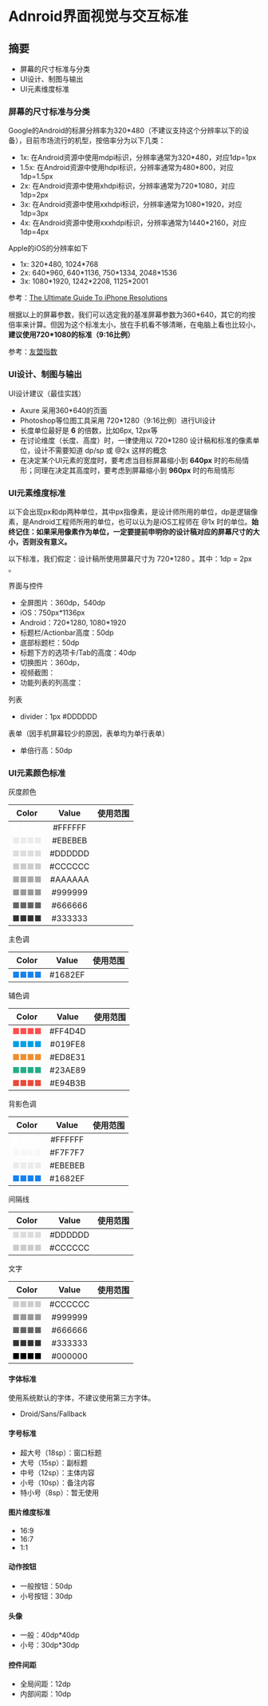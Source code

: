 # Adnroid界面视觉与交互标准
## 摘要
* 屏幕的尺寸标准与分类
* UI设计、制图与输出
* UI元素维度标准

### 屏幕的尺寸标准与分类
Google的Android的标屏分辨率为320*480（不建议支持这个分辨率以下的设备），目前市场流行的机型，按倍率分为以下几类：

* 1x: 在Android资源中使用mdpi标识，分辨率通常为320*480，对应1dp=1px
* 1.5x: 在Android资源中使用hdpi标识，分辨率通常为480*800，对应1dp=1.5px
* 2x: 在Android资源中使用xhdpi标识，分辨率通常为720*1080，对应1dp=2px
* 3x: 在Android资源中使用xxhdpi标识，分辨率通常为1080*1920，对应1dp=3px
* 4x: 在Android资源中使用xxxhdpi标识，分辨率通常为1440*2160，对应1dp=4px

Apple的iOS的分辨率如下

* 1x: 320\*480, 1024\*768
* 2x: 640\*960, 640\*1136, 750\*1334, 2048\*1536
* 3x: 1080*1920, 1242\*2208, 1125\*2001 

参考：[The Ultimate Guide To iPhone Resolutions](http://www.paintcodeapp.com/news/ultimate-guide-to-iphone-resolutions)

根据以上的屏幕参数，我们可以选定我的基准屏幕参数为360\*640，其它的均按倍率来计算。但因为这个标准太小，放在手机看不够清晰，在电脑上看也比较小，**建议使用720\*1080的标准（9:16比例）**

参考：[友盟指数](http://www.umindex.com)

### UI设计、制图与输出

UI设计建议（最佳实践）

* Axure 采用360*640的页面
* Photoshop等位图工具采用 720*1280（9:16比例）进行UI设计
* 长度单位最好是 **6** 的倍数，比如6px, 12px等
* 在讨论维度（长度、高度）时，一律使用以 720*1280 设计稿和标准的像素单位，设计不需要知道 dp/sp 或 @2x 这样的概念
* 在决定某个UI元素的宽度时，要考虑当目标屏幕缩小到 **640px** 时的布局情形；同理在决定其高度时，要考虑到屏幕缩小到 **960px** 时的布局情形

### UI元素维度标准

以下会出现px和dp两种单位，其中px指像素，是设计师所用的单位，dp是逻辑像素，是Android工程师所用的单位，也可以认为是iOS工程师在 @1x 时的单位。**始终记住：如果采用像素作为单位，一定要提前申明你的设计稿对应的屏幕尺寸的大小，否则没有意义。**

以下标准，我们假定：设计稿所使用屏幕尺寸为 720*1280 。其中：1dp = 2px 。

界面与控件

* 全屏图片：360dp，540dp
 * iOS：750px*1136px
 * Android：720\*1280, 1080\*1920
* 标题栏/Actionbar高度：50dp
* 底部标题栏：50dp
* 标题下方的选项卡/Tab的高度：40dp
* 切换图片：360dp，
* 视频截图：
* 功能列表的列高度：

列表

* divider：1px #DDDDDD

表单（因手机屏幕较少的原因，表单均为单行表单）

* 单倍行高：50dp

### UI元素颜色标准

灰度颜色

| Color                                   | Value   | 使用范围 |
| --------------------------------------- |:-------:| ------:|
| <span style="color:#FFFFFF">■■■■</span> | #FFFFFF | 
| <span style="color:#EBEBEB">■■■■</span> | #EBEBEB | 
| <span style="color:#DDDDDD">■■■■</span> | #DDDDDD | 
| <span style="color:#CCCCCC">■■■■</span> | #CCCCCC | 
| <span style="color:#AAAAAA">■■■■</span> | #AAAAAA | 
| <span style="color:#999999">■■■■</span> | #999999 | 
| <span style="color:#666666">■■■■</span> | #666666 | 
| <span style="color:#333333">■■■■</span> | #333333 | 

主色调

| Color                                   | Value   | 使用范围 |
| --------------------------------------- |:-------:| ------:|
| <span style="color:#1682EF">■■■■</span> | #1682EF | 

辅色调

| Color                                   | Value   | 使用范围 |
| --------------------------------------- |:-------:| ------:|
| <span style="color:#FF4D4D">■■■■</span> | #FF4D4D | 
| <span style="color:#019FE8">■■■■</span> | #019FE8 | 
| <span style="color:#ED8E31">■■■■</span> | #ED8E31 | 
| <span style="color:#23AE89">■■■■</span> | #23AE89 | 
| <span style="color:#E94B3B">■■■■</span> | #E94B3B | 

背影色调

| Color                                   | Value   | 使用范围 |
| --------------------------------------- |:-------:| ------:|
| <span style="color:#FFFFFF">■■■■</span> | #FFFFFF | 
| <span style="color:#F7F7F7">■■■■</span> | #F7F7F7 | 
| <span style="color:#EBEBEB">■■■■</span> | #EBEBEB | 
| <span style="color:#1682EF">■■■■</span> | #1682EF | 

间隔线

| Color                                   | Value   | 使用范围 |
| --------------------------------------- |:-------:| ------:|
| <span style="color:#DDDDDD">■■■■</span> | #DDDDDD | 
| <span style="color:#CCCCCC">■■■■</span> | #CCCCCC | 

文字

| Color                                   | Value   | 使用范围 |
| --------------------------------------- |:-------:| ------:|
| <span style="color:#CCCCCC">■■■■</span> | #CCCCCC | 
| <span style="color:#999999">■■■■</span> | #999999 | 
| <span style="color:#666666">■■■■</span> | #666666 | 
| <span style="color:#333333">■■■■</span> | #333333 | 
| <span style="color:#000000">■■■■</span> | #000000 | 

#### 字体标准

使用系统默认的字体，不建议使用第三方字体。

* Droid/Sans/Fallback

#### 字号标准

* 超大号（18sp）：窗口标题
* 大号（15sp）：副标题
* 中号（12sp）：主体内容
* 小号（10sp）：备注内容
* 特小号（8sp）：暂无使用

#### 图片维度标准

* 16:9
* 16:7
* 1:1

#### 动作按钮

* 一般按钮：50dp
* 小号按钮：30dp

#### 头像

* 一般：40dp*40dp
* 小号：30dp*30dp

#### 控件间距

* 全局间距：12dp
* 内部间距：10dp

